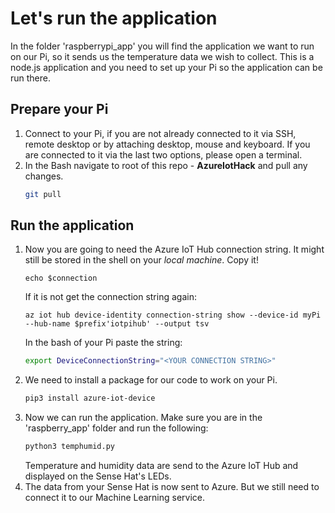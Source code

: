 # Let's run the application

In the folder 'raspberrypi_app' you will find the application we want to run on our Pi, so it sends us the temperature data we wish to collect. This is a node.js application and you need to set up your Pi so the application can be run there.

## Prepare your Pi
1. Connect to your Pi, if you are not already connected to it via SSH, remote desktop or by attaching desktop, mouse and keyboard. If you are connected to it via the last two options, please open a terminal.
1. In the Bash navigate to root of this repo - **AzureIotHack** and pull any changes.
    ```bash
    git pull
    ```

## Run the application

1. Now you are going to need the Azure IoT Hub connection string.
    It might still be stored in the shell on your *local machine*. Copy it!
    ```shell
    echo $connection
    ```
    If it is not get the connection string again:
    ```shell
    az iot hub device-identity connection-string show --device-id myPi --hub-name $prefix'iotpihub' --output tsv
    ```
    In the bash of your Pi paste the string:
    ```bash
    export DeviceConnectionString="<YOUR CONNECTION STRING>"
    ```
1. We need to install a package for our code to work on your Pi.
    ```bash
    pip3 install azure-iot-device
    ```
1. Now we can run the application. Make sure you are in the 'raspberry_app' folder and run the following:
    ```bash
    python3 temphumid.py 
    ```
    Temperature and humidity data are send to the Azure IoT Hub and displayed on the Sense Hat's LEDs.
1. The data from your Sense Hat is now sent to Azure. But we still need to connect it to our Machine Learning service.
